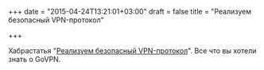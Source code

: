 +++
date = "2015-04-24T13:21:01+03:00"
draft = false
title = "Реализуем безопасный VPN-протокол"

+++

<p>Хабрастатья &quot;<a href="http://habrahabr.ru/company/ivi/blog/256365/">Реализуем безопасный VPN-протокол</a>&quot;. Все что вы хотели знать о&nbsp;GoVPN.</p>

